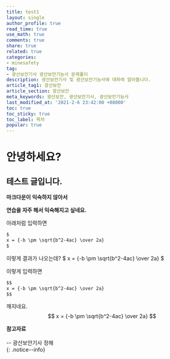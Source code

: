 ```yaml
---
title: test1
layout: single
author_profile: true
read_time: true
use_math: true
comments: true
share: true
related: true
categories:
- minesafety
tag:
- 광산보안기사 광산보안기능사 문제풀이
description: 광산보안기사 및 광산보안기능사에 대하여 알아봅니다.
article_tag1: 광산보안
article_section: 광산보안
meta_keywords: 광산보안, 광산보안기사, 광산보안기능사
last_modified_at: '2021-2-6 23:42:00 +08000'
toc: true
toc_sticky: true
toc_label: 목차
popular: true
---
```

# 안녕하세요?

## 테스트 글입니다.

**마크다운이 익숙하지 않아서**

__연습을 자주 해서 익숙해지고 싶네요.__

아래처럼 입력하면
```markdown
$
x = {-b \pm \sqrt{b^2-4ac} \over 2a}
$
```
이렇게 결과가 나오는데?
$
x = {-b \pm \sqrt{b^2-4ac} \over 2a}
$

이렇게 입력하면
```markdown
$$
x = {-b \pm \sqrt{b^2-4ac} \over 2a}
$$
```
깨지네요.
$$
x = {-b \pm \sqrt{b^2-4ac} \over 2a}
$$


**참고자료** <br> <br>
-- 광산보안기사 정해<br> 
{: .notice--info}